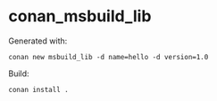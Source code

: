 # conan_msbuild_lib

Generated with:

```
conan new msbuild_lib -d name=hello -d version=1.0
```

Build:

```
conan install .
```
